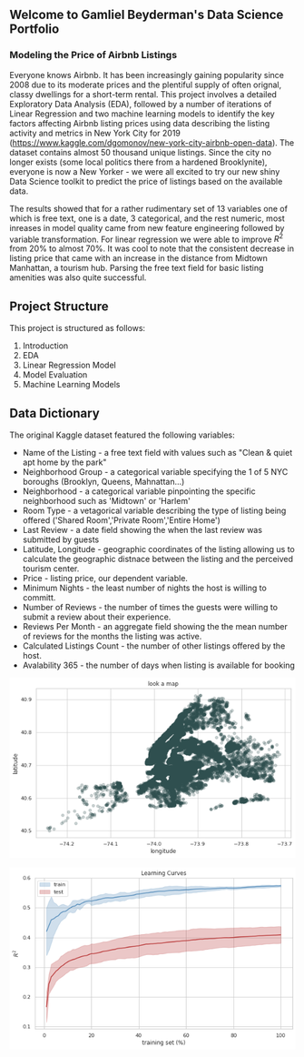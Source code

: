 ## Welcome to Gamliel Beyderman's Data Science Portfolio

### Modeling the Price of Airbnb Listings

Everyone knows Airbnb.  It has been increasingly gaining popularity since 2008 due to its moderate prices and the plentiful supply of often orignal, classy dwellings for a short-term rental. This project involves a detailed Exploratory Data Analysis (EDA), followed by a number of iterations of Linear Regression and two machine learning models to identify the key factors affecting Airbnb listing prices using data describing the listing activity and metrics in New York City for 2019 (https://www.kaggle.com/dgomonov/new-york-city-airbnb-open-data). The dataset contains almost 50 thousand unique listings. Since the city no longer exists (some local politics there from a hardened Brooklynite), everyone is now a New Yorker - we were all excited to try our new shiny Data Science toolkit to predict the price of listings based on the available data.

The results showed that for a rather rudimentary set of 13 variables one of which is free text, one is a date, 3 categorical, and the rest numeric, most inreases in model quality came from new feature engineering followed by variable transformation. For linear regression we were able to improve $`R^2`$  from 20% to almost 70%. It was cool to note that the consistent decrease in listing price that came with an increase in the distance from Midtown Manhattan, a tourism hub. Parsing the free text field for basic listing amenities was also quite successful.

## Project Structure
This project is structured as follows: 


1.   Introduction
2.   EDA
3.   Linear Regression Model
4.   Model Evaluation
5.   Machine Learning Models

## Data Dictionary

The original Kaggle dataset featured the following variables:
* Name of the Listing - a free text field with values such as "Clean & quiet apt home by the park"
* Neighborhood Group - a categorical variable specifying the 1 of 5 NYC boroughs (Brooklyn, Queens, Mahnattan...)
* Neighborhood - a categorical variable pinpointing the specific neighborhood such as 'Midtown' or 'Harlem'
* Room Type - a vetagorical variable describing the type of listing being offered ('Shared Room','Private Room','Entire Home')
* Last Review - a date field showing the when the last review was submitted by guests
* Latitude, Longitude - geographic coordinates of the listing allowing us to calculate the geographic distnace between the listing and the perceived tourism center.
* Price - listing price, our dependent variable.
* Minimum Nights - the least number of nights the host is willing to committ.
* Number of Reviews - the number of times the guests were willing to submit a review about their experience.
* Reviews Per Month - an aggregate field showing the the mean number of reviews for the months the listing was active.
* Calculated Listings Count - the number of other listings offered by the host.
* Avalability 365 - the number of days when listing is available for booking


![](https://github.com/gbeyderman/gbeyderman/blob/gh-pages/images/download%20(1).png)

![](https://github.com/gbeyderman/gbeyderman/blob/gh-pages/images/download%20(2).png)
